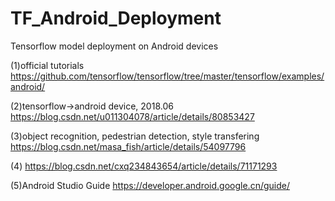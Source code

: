 # TF_Android_Deployment
Tensorflow model deployment on Android devices

(1)official tutorials
https://github.com/tensorflow/tensorflow/tree/master/tensorflow/examples/android/

(2)tensorflow->android device, 2018.06
https://blog.csdn.net/u011304078/article/details/80853427

(3)object recognition, pedestrian detection, style transfering
https://blog.csdn.net/masa_fish/article/details/54097796

(4)
https://blog.csdn.net/cxq234843654/article/details/71171293

(5)Android Studio Guide
https://developer.android.google.cn/guide/
